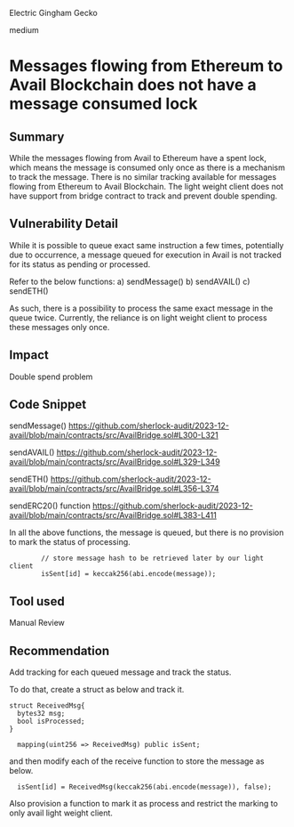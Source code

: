 Electric Gingham Gecko

medium

# Messages flowing from Ethereum to Avail Blockchain does not have a message consumed lock

## Summary
While the messages flowing from Avail to Ethereum have a spent lock, which means the message is consumed only once as there is a mechanism to track the message. There is no similar tracking available for  messages flowing from Ethereum to Avail Blockchain.
The light weight client does not have support from bridge contract to track and prevent double spending.

## Vulnerability Detail
While it is possible to queue exact same instruction a few times, potentially due to occurrence, a message queued for execution in Avail is not tracked for its status as pending or processed.

Refer to the below functions:
a) sendMessage()
b) sendAVAIL()
c) sendETH()

As such, there is a possibility to process the same exact message in the queue twice.
Currently, the reliance is on light weight client to process these messages only once.

## Impact
Double spend problem 

## Code Snippet

sendMessage()
https://github.com/sherlock-audit/2023-12-avail/blob/main/contracts/src/AvailBridge.sol#L300-L321

sendAVAIL()
https://github.com/sherlock-audit/2023-12-avail/blob/main/contracts/src/AvailBridge.sol#L329-L349

sendETH()
https://github.com/sherlock-audit/2023-12-avail/blob/main/contracts/src/AvailBridge.sol#L356-L374

sendERC20() function
https://github.com/sherlock-audit/2023-12-avail/blob/main/contracts/src/AvailBridge.sol#L383-L411

In all the above functions, the message is queued, but there is no provision to mark the status of processing.

```solidity
        // store message hash to be retrieved later by our light client
        isSent[id] = keccak256(abi.encode(message));
```

## Tool used

Manual Review

## Recommendation
Add tracking for each queued message and track the status.

To do that, create a struct as below and track it.

```solidity
struct ReceivedMsg{
  bytes32 msg;
  bool isProcessed;
}

  mapping(uint256 => ReceivedMsg) public isSent;
```
and then modify each of the receive function to store the message as below.

```solidity
  isSent[id] = ReceivedMsg(keccak256(abi.encode(message)), false); 
```
Also provision a function to mark it as process and restrict the marking to only avail light weight client.